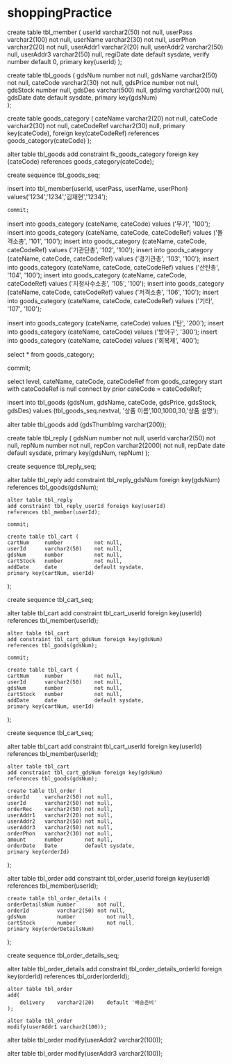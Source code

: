 # shoppingPractice

create table tbl_member (
    userId      varchar2(50)    not null,
    userPass    varchar2(100)   not null,
    userName    varchar2(30)    not null,
    userPhon    varchar2(20)    not null,
    userAddr1   varchar2(20)    null,
    userAddr2   varchar2(50)    null,
    userAddr3   varchar2(50)    null,
    regiDate    date            default sysdate,
    verify      number          default 0,
    primary key(userId)
);

create table tbl_goods (
    gdsNum       number          not null,
    gdsName      varchar2(50)    not null,
    cateCode     varchar2(30)    not null,
    gdsPrice     number          not null,
    gdsStock     number          null,
    gdsDes       varchar(500)    null,
    gdsImg       varchar(200)    null,
    gdsDate      date            default sysdate,
    primary key(gdsNum)  
);

create table goods_category (
    cateName     varchar2(20)    not null,
    cateCode     varchar2(30)    not null,
    cateCodeRef  varchar2(30)    null,
    primary key(cateCode),
    foreign key(cateCodeRef) references goods_category(cateCode)
);

alter table tbl_goods add
    constraint fk_goods_category
    foreign key (cateCode)
        references goods_category(cateCode);
        
 create sequence tbl_goods_seq;
 
 insert into tbl_member(userId, userPass, userName,
		userPhon)
		values('1234','1234','김재현','1234');
        
    commit;
    
 insert into goods_category (cateName, cateCode) values ('무기', '100');
insert into goods_category (cateName, cateCode, cateCodeRef) values ('돌격소총', '101', '100');
insert into goods_category (cateName, cateCode, cateCodeRef) values ('기관단총', '102', '100');
insert into goods_category (cateName, cateCode, cateCodeRef) values ('경기관총', '103', '100');
insert into goods_category (cateName, cateCode, cateCodeRef) values ('산탄총', '104', '100');
insert into goods_category (cateName, cateCode, cateCodeRef) values ('지정사수소총', '105', '100');
insert into goods_category (cateName, cateCode, cateCodeRef) values ('저격소총', '106', '100');
insert into goods_category (cateName, cateCode, cateCodeRef) values ('기타', '107', '100');

insert into goods_category (cateName, cateCode) values ('탄', '200');
insert into goods_category (cateName, cateCode) values ('방어구', '300');
insert into goods_category (cateName, cateCode) values ('회복제', '400');

select * from goods_category;

commit;

select level, cateName, cateCode, cateCodeRef from goods_category
    start with cateCodeRef is null connect by prior cateCode = cateCodeRef;
    
  insert into tbl_goods (gdsNum, gdsName, cateCode, gdsPrice, gdsStock, gdsDes)
   values (tbl_goods_seq.nextval, '상품 이름',100,1000,30,'상품 설명');
   
   alter table tbl_goods add (gdsThumbImg varchar(200));
   
   create table tbl_reply (
    gdsNum      number          not null,
    userId      varchar2(50)    not null,
    repNum      number          not null,
    repCon      varchar2(2000)  not null,
    repDate     date            default sysdate,
    primary key(gdsNum, repNum) 
);

create sequence tbl_reply_seq;

alter table tbl_reply
    add constraint tbl_reply_gdsNum foreign key(gdsNum)
    references tbl_goods(gdsNum);
    
    alter table tbl_reply
    add constraint tbl_reply_userId foreign key(userId)
    references tbl_member(userId);
    
    commit;
    
    create table tbl_cart (
    cartNum     number          not null,
    userId      varchar2(50)    not null,
    gdsNum      number          not null,
    cartStock   number          not null,
    addDate     date            default sysdate,
    primary key(cartNum, userId) 
);

create sequence tbl_cart_seq;

alter table tbl_cart
    add constraint tbl_cart_userId foreign key(userId)
    references tbl_member(userId);
    
    alter table tbl_cart
    add constraint tbl_cart_gdsNum foreign key(gdsNum)
    references tbl_goods(gdsNum);
    
    commit;
    
    create table tbl_cart (
    cartNum     number          not null,
    userId      varchar2(50)    not null,
    gdsNum      number          not null,
    cartStock   number          not null,
    addDate     date            default sysdate,
    primary key(cartNum, userId) 
);

create sequence tbl_cart_seq;

alter table tbl_cart
    add constraint tbl_cart_userId foreign key(userId)
    references tbl_member(userId);
    
    alter table tbl_cart
    add constraint tbl_cart_gdsNum foreign key(gdsNum)
    references tbl_goods(gdsNum);
    
    create table tbl_order (
    orderId     varchar2(50) not null,
    userId      varchar2(50) not null,
    orderRec    varchar2(50) not null,
    userAddr1   varchar2(20) not null,
    userAddr2   varchar2(50) not null,
    userAddr3   varchar2(50) not null,
    orderPhon   varchar2(30) not null,
    amount      number       not null,
    orderDate   Date         default sysdate,   
    primary key(orderId)
);

alter table tbl_order
    add constraint tbl_order_userId foreign key(userId)
    references tbl_member(userId);
    
    create table tbl_order_details (
    orderDetailsNum number       not null,
    orderId         varchar2(50) not null,
    gdsNum          number          not null,
    cartStock       number          not null,
    primary key(orderDetailsNum)
);

create sequence tbl_order_details_seq;

alter table tbl_order_details
    add constraint tbl_order_details_orderId foreign key(orderId)
    references tbl_order(orderId);
    
    alter table tbl_order
    add(
        delivery    varchar2(20)    default '배송준비'
    );
    
    alter table tbl_order
    modify(userAddr1 varchar2(100));

alter table tbl_order
    modify(userAddr2 varchar2(100));
   
alter table tbl_order
    modify(userAddr3 varchar2(100));
